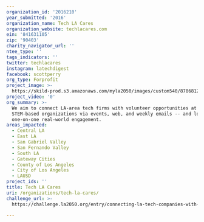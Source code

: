 ```yaml
---
organization_id: '2016210'
year_submitted: '2016'
organization_name: Tech LA Cares
organization_website: techlacares.com
ein: '841631105'
zip: '90403'
charity_navigator_url: ''
ntee_type: ''
tags_indicators: ''
twitter: techlacares
instagram: latechdigest
facebook: scottperry
org_type: Forprofit
project_image: >-
  https://skild-prod.s3.amazonaws.com/myla2050/images/custom540/8786812913741-team90.jpg
project_video: '0'
org_summary: >-
  We aim to connect LA-area tech firms with volunteer opportunities at local
  STEM-based organizations via events, web, and weekly emails -- and lots of
  one-on-one real-world engagement.
areas_impacted:
  - Central LA
  - East LA
  - San Gabriel Valley
  - San Fernando Valley
  - South LA
  - Gateway Cities
  - County of Los Angeles
  - City of Los Angeles
  - LAUSD
project_ids: ''
title: Tech LA Cares
uri: /organizations/tech-la-cares/
challenge_url: >-
  https://challenge.la2050.org/entry/connecting-la-tech-companies-with-area-stem-organizations

---
```

